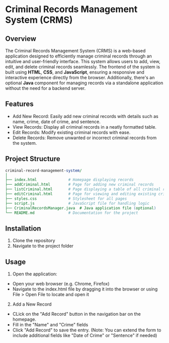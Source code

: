 # Criminal Records Management System (CRMS)

## Overview

The Criminal Records Management System (CRMS) is a web-based application designed to efficiently manage criminal records through an intuitive and user-friendly interface. This system allows users to add, view, edit, and delete criminal records seamlessly. The frontend of the system is built using **HTML**, **CSS**, and **JavaScript**, ensuring a responsive and interactive experience directly from the browser. Additionally, there's an optional **Java** component for managing records via a standalone application without the need for a backend server.

## Features
- Add New Record: Easily add new criminal records with details such as name, crime, date of crime, and sentence.
- View Records: Display all criminal records in a neatly formatted table.
- Edit Records: Modify existing criminal records with ease.
- Delete Records: Remove unwanted or incorrect criminal records from the system.

## Project Structure 

```perl
criminal-record-management-system/
│
├── index.html              # Homepage displaying records
├── addCriminal.html        # Page for adding new criminal records
├── listCriminal.html       # Page displaying a table of all criminal records
├── editCriminal.html       # Page for viewing and editing existing criminal records
├── styles.css              # Stylesheet for all pages
├── script.js               # JavaScript file for handling logic
├── CriminalRecordsManager.java  # Java application file (optional)
└── README.md               # Documentation for the project
```
## Installation
1. Clone the repository 
2. Navigate to the project folder

## Usage
1. Open the application: 
- Open your web browser (e.g. Chrome, Firefox)
- Navigate to the index.html file by dragging it into the browser or using File > Open File to locate and open it 
2. Add a New Record 
- CLick on the "Add Record" button in the navigation bar on the homepage. 
- Fill in the "Name" and "Crime" fields
- Click "Add Record" to save the entry. (Note: You can extend the form to include additional fields like "Date of Crime" or "Sentence" if needed)